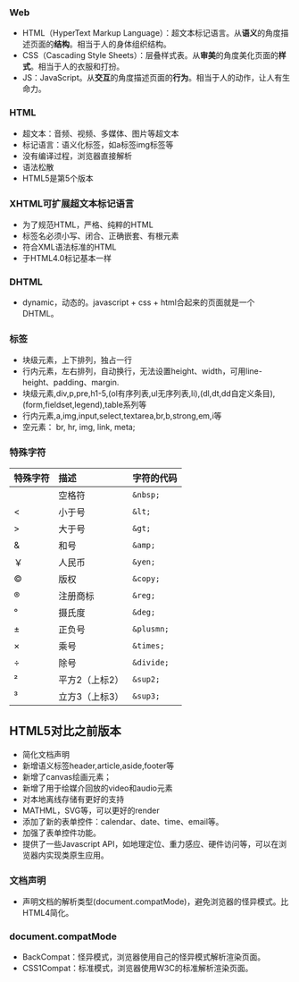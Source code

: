 ### Web
- HTML（HyperText Markup Language）：超文本标记语言。从**语义**的角度描述页面的**结构**。相当于人的身体组织结构。
- CSS（Cascading Style Sheets）：层叠样式表。从**审美**的角度美化页面的**样式**。相当于人的衣服和打扮。
- JS：JavaScript。从**交互**的角度描述页面的**行为**。相当于人的动作，让人有生命力。
### HTML
- 超文本：音频、视频、多媒体、图片等超文本
- 标记语言：语义化标签，如a标签img标签等
- 没有编译过程，浏览器直接解析
- 语法松散
- HTML5是第5个版本
### XHTML可扩展超文本标记语言
- 为了规范HTML，严格、纯粹的HTML
- 标签名必须小写、闭合、正确嵌套、有根元素
- 符合XML语法标准的HTML
- 于HTML4.0标记基本一样
### DHTML 
- dynamic，动态的。javascript + css + html合起来的页面就是一个 DHTML。
### 标签
- 块级元素，上下排列，独占一行
- 行内元素，左右排列，自动换行，无法设置height、width，可用line-height、padding、margin.
- 块级元素,div,p,pre,h1-5,(ol有序列表,ul无序列表,li),(dl,dt,dd自定义条目),(form,fieldset,legend),table系列等
- 行内元素,a,img,input,select,textarea,br,b,strong,em,i等
- 空元素： br, hr, img, link, meta;
### 特殊字符
  
  | 特殊字符 | 描述           | 字符的代码 |
  | :------- | :------------- | :--------- |
  |          | 空格符         | `&nbsp;`   |
  | <        | 小于号         | `&lt;`     |
  | >        | 大于号         | `&gt;`     |
  | &        | 和号           | `&amp;`    |
  | ￥        | 人民币         | `&yen;`    |
  | ©        | 版权           | `&copy;`   |
  | ®        | 注册商标       | `&reg;`    |
  | °        | 摄氏度         | `&deg;`    |
  | ±        | 正负号         | `&plusmn;` |
  | ×        | 乘号           | `&times;`  |
  | ÷        | 除号           | `&divide;` |
  | ²        | 平方2（上标2） | `&sup2;`   |
  | ³        | 立方3（上标3） | `&sup3;`   |

## HTML5对比之前版本
- 简化文档声明
- 新增语义标签header,article,aside,footer等
- 新增了canvas绘画元素；
- 新增了用于绘媒介回放的video和audio元素
- 对本地离线存储有更好的支持
- MATHML，SVG等，可以更好的render
- 添加了新的表单控件：calendar、date、time、email等。
- 加强了表单控件功能。
- 提供了一些Javascript API，如地理定位、重力感应、硬件访问等，可以在浏览器内实现类原生应用。
### 文档声明
- <!DOCTYPE html>声明文档的解析类型(document.compatMode)，避免浏览器的怪异模式。比HTML4简化。
### document.compatMode
- BackCompat：怪异模式，浏览器使用自己的怪异模式解析渲染页面。
- CSS1Compat：标准模式，浏览器使用W3C的标准解析渲染页面。

